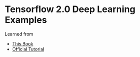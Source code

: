 # Tensorflow 2.0 Deep Learning Examples
Learned from
 - [This Book](https://github.com/wikibook/tf2) 
 - [Official Tutorial](https://www.tensorflow.org/tutorials)  
